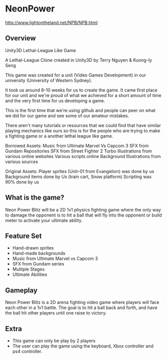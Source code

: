 # NeonPower

http://www.lightontheland.net/NPB/NPB.html

## Overview
Unity3D Lethal-League Like Game

A Lethal-League Clone created in Unity3D by Terry Nguyen & Kuong-Iy Seng

This game was created for a unit (Video Games Development) in our university (University of Western Sydney).

It took us around 8-10 weeks for us to create the game. It came first place for our unit and we're proud of what we achieved for a short amount of time and the very first time for us developing a game.

This is the first time that we're using github and people can peer on what we did for our game and see some of our amateur mistakes.

There aren't many tutorials or resources that we could find that have similar playing mechanics like ours so this is for the people who are trying to make a fighting game or a another lethal league like game.

Borrowed Assets: Music from Ultimate Marvel Vs Capcom 3 SFX from Gundam Repositories SFX from Street Fighter 2 Turbo Illustrations from various online websites Various scripts online Background Illustrations from various sources

Original Assets: Player sprites (Unit-01 from Evangelion) was done by us Background items done by Us (train cart, Snow platform) Scripting was 90% done by us

## What is the game?

Neon Power Blitz will be a 2D 1v1 physics fighting game where the only way to damage the opponent is to hit a ball that will fly into the opponent or build meter to activate your ultimate ability. 

## Feature Set
* Hand-drawn sprites
* Hand-made backgrounds
* Music from Ultimate Marvel vs Capcom 3
* SFX from Gundam series
* Mulitple Stages
* Ultimate Abilities

## Gameplay
Neon Power Blitz is a 2D arena fighting video game where players will face each other in a 1v1 battle. The goal is to hit a ball back and forth, and have the ball hit other players until one raise to victory.

## Extra
* This game can only be play by 2 players
* The user can play the game using the keyboard, Xbox controller and ps4 controller.
